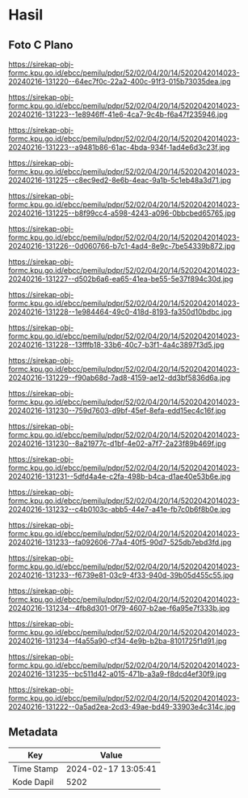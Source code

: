 # Hasil

## Foto C Plano

https://sirekap-obj-formc.kpu.go.id/ebcc/pemilu/pdpr/52/02/04/20/14/5202042014023-20240216-131220--64ec7f0c-22a2-400c-91f3-015b73035dea.jpg

https://sirekap-obj-formc.kpu.go.id/ebcc/pemilu/pdpr/52/02/04/20/14/5202042014023-20240216-131223--1e8946ff-41e6-4ca7-9c4b-f6a47f235946.jpg

https://sirekap-obj-formc.kpu.go.id/ebcc/pemilu/pdpr/52/02/04/20/14/5202042014023-20240216-131223--a9481b86-61ac-4bda-934f-1ad4e6d3c23f.jpg

https://sirekap-obj-formc.kpu.go.id/ebcc/pemilu/pdpr/52/02/04/20/14/5202042014023-20240216-131225--c8ec9ed2-8e6b-4eac-9a1b-5c1eb48a3d71.jpg

https://sirekap-obj-formc.kpu.go.id/ebcc/pemilu/pdpr/52/02/04/20/14/5202042014023-20240216-131225--b8f99cc4-a598-4243-a096-0bbcbed65765.jpg

https://sirekap-obj-formc.kpu.go.id/ebcc/pemilu/pdpr/52/02/04/20/14/5202042014023-20240216-131226--0d060766-b7c1-4ad4-8e9c-7be54339b872.jpg

https://sirekap-obj-formc.kpu.go.id/ebcc/pemilu/pdpr/52/02/04/20/14/5202042014023-20240216-131227--d502b6a6-ea65-41ea-be55-5e37f894c30d.jpg

https://sirekap-obj-formc.kpu.go.id/ebcc/pemilu/pdpr/52/02/04/20/14/5202042014023-20240216-131228--1e984464-49c0-418d-8193-fa350d10bdbc.jpg

https://sirekap-obj-formc.kpu.go.id/ebcc/pemilu/pdpr/52/02/04/20/14/5202042014023-20240216-131228--13fffb18-33b6-40c7-b3f1-4a4c3897f3d5.jpg

https://sirekap-obj-formc.kpu.go.id/ebcc/pemilu/pdpr/52/02/04/20/14/5202042014023-20240216-131229--f90ab68d-7ad8-4159-ae12-dd3bf5836d6a.jpg

https://sirekap-obj-formc.kpu.go.id/ebcc/pemilu/pdpr/52/02/04/20/14/5202042014023-20240216-131230--759d7603-d9bf-45ef-8efa-edd15ec4c16f.jpg

https://sirekap-obj-formc.kpu.go.id/ebcc/pemilu/pdpr/52/02/04/20/14/5202042014023-20240216-131230--8a21977c-d1bf-4e02-a7f7-2a23f89b469f.jpg

https://sirekap-obj-formc.kpu.go.id/ebcc/pemilu/pdpr/52/02/04/20/14/5202042014023-20240216-131231--5dfd4a4e-c2fa-498b-b4ca-d1ae40e53b6e.jpg

https://sirekap-obj-formc.kpu.go.id/ebcc/pemilu/pdpr/52/02/04/20/14/5202042014023-20240216-131232--c4b0103c-abb5-44e7-a41e-fb7c0b6f8b0e.jpg

https://sirekap-obj-formc.kpu.go.id/ebcc/pemilu/pdpr/52/02/04/20/14/5202042014023-20240216-131233--fa092606-77a4-40f5-90d7-525db7ebd3fd.jpg

https://sirekap-obj-formc.kpu.go.id/ebcc/pemilu/pdpr/52/02/04/20/14/5202042014023-20240216-131233--f6739e81-03c9-4f33-940d-39b05d455c55.jpg

https://sirekap-obj-formc.kpu.go.id/ebcc/pemilu/pdpr/52/02/04/20/14/5202042014023-20240216-131234--4fb8d301-0f79-4607-b2ae-f6a95e7f333b.jpg

https://sirekap-obj-formc.kpu.go.id/ebcc/pemilu/pdpr/52/02/04/20/14/5202042014023-20240216-131234--f4a55a90-cf34-4e9b-b2ba-8101725f1d91.jpg

https://sirekap-obj-formc.kpu.go.id/ebcc/pemilu/pdpr/52/02/04/20/14/5202042014023-20240216-131235--bc511d42-a015-471b-a3a9-f8dcd4ef30f9.jpg

https://sirekap-obj-formc.kpu.go.id/ebcc/pemilu/pdpr/52/02/04/20/14/5202042014023-20240216-131222--0a5ad2ea-2cd3-49ae-bd49-33903e4c314c.jpg


## Metadata

| Key        | Value               |
| ---------- | ------------------- |
| Time Stamp | 2024-02-17 13:05:41 |
| Kode Dapil | 5202                |



